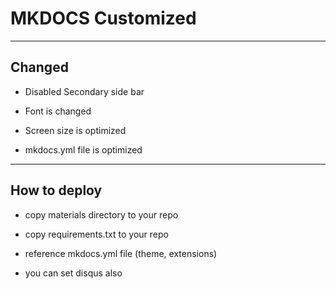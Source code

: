 # MKDOCS Customized

---
## Changed

- Disabled Secondary side bar

- Font is changed

- Screen size is optimized

- mkdocs.yml file is optimized

---
## How to deploy

- copy materials directory to your repo

- copy requirements.txt to your repo

- reference mkdocs.yml file (theme, extensions)

- you can set disqus also

